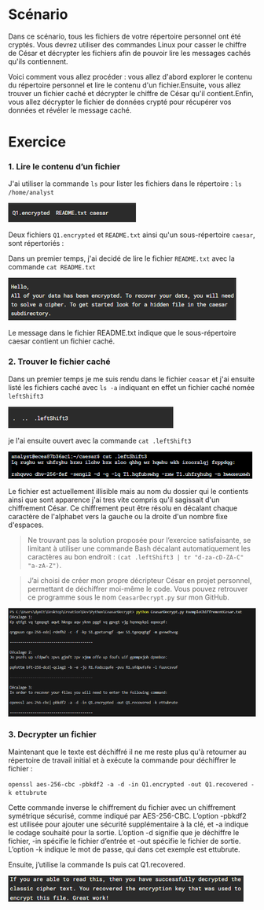 # Scénario

Dans ce scénario, tous les fichiers de votre répertoire personnel ont été cryptés. Vous devrez utiliser des commandes Linux pour casser le chiffre de César et décrypter les fichiers afin de pouvoir lire les messages cachés qu'ils contiennent.

Voici comment vous allez procéder : vous allez d'abord explorer le contenu du répertoire personnel et lire le contenu d'un fichier.Ensuite, vous allez trouver un fichier caché et décrypter le chiffre de César qu'il contient.Enfin, vous allez décrypter le fichier de données crypté pour récupérer vos données et révéler le message caché.

# Exercice

### 1. Lire le contenu d’un fichier

J'ai utiliser la commande `ls` pour lister les fichiers dans le répertoire : `ls /home/analyst`

![image](5.5-ListeFichierDansRepertoire.png)

Deux fichiers `Q1.encrypted` et `README.txt` ainsi qu'un sous-répertoire `caesar`, sont répertoriés :

Dans un premier temps, j'ai decidé de lire le fichier `README.txt` avec la commande `cat README.txt`

![image](5.5-ReadMeTxt.png)

Le message dans le fichier README.txt indique que le sous-répertoire caesar contient un fichier caché.

### 2. Trouver le fichier caché

Dans un premier temps je me suis rendu dans le fichier `ceasar` et j'ai ensuite listé les fichiers caché avec `ls -a`
indiquant en effet un fichier caché nomée `leftShift3` 

![image](5.5-LeftShift3.png)

je l'ai ensuite ouvert avec la commande `cat .leftShift3`

![image](5.5-LeftShift3Txt.png)

Le fichier est actuellement illisible mais au nom du dossier qui le contients ainsi que sont apparence j'ai tres vite compris qu'il sagissait d'un chiffrement César. Ce chiffrement peut être résolu en décalant chaque caractère de l'alphabet vers la gauche ou la droite d'un nombre fixe d'espaces.

> Ne trouvant pas la solution proposée pour l’exercice satisfaisante, se limitant à utiliser une commande Bash décalant automatiquement les caractères au bon endroit : `(cat .leftShift3 | tr "d-za-cD-ZA-C" "a-zA-Z")`.

> J’ai choisi de créer mon propre décripteur César en projet personnel, permettant de déchiffrer moi-même le code. Vous pouvez retrouver ce programme sous le nom `CeasarDecrypt.py` sur mon GitHub.
 

 ![image](5.5-CesarDécrypté.png)

 ###  3. Decrypter un fichier

 Maintenant que le texte est déchiffré il ne me reste plus qu'à retourner au répertoire de travail initial et à exécute la commande pour déchiffrer le fichier :

 `openssl aes-256-cbc -pbkdf2 -a -d -in Q1.encrypted -out Q1.recovered -k ettubrute`

Cette commande inverse le chiffrement du fichier avec un chiffrement symétrique sécurisé, comme indiqué par AES-256-CBC. L’option -pbkdf2 est utilisée pour ajouter une sécurité supplémentaire à la clé, et -a indique le codage souhaité pour la sortie. L’option -d signifie que je déchiffre le fichier, -in spécifie le fichier d’entrée et -out spécifie le fichier de sortie. L’option -k indique le mot de passe, qui dans cet exemple est ettubrute.

Ensuite, j’utilise la commande ls puis cat Q1.recovered.

![image](5.5-ExerciceFin.png)